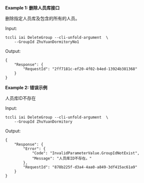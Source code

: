 **Example 1: 删除人员库接口**

删除指定人员库及包含的所有的人员。

Input: 

```
tccli iai DeleteGroup --cli-unfold-argument  \
    --GroupId ZhuYuanDormitoryNo1
```

Output: 
```
{
    "Response": {
        "RequestId": "2ff7181c-ef20-4f02-b4ed-13924b381368"
    }
}
```

**Example 2: 错误示例**

人员库ID不存在

Input: 

```
tccli iai DeleteGroup --cli-unfold-argument  \
    --GroupId ZhuYuanDormitory
```

Output: 
```
{
    "Response": {
        "Error": {
            "Code": "InvalidParameterValue.GroupIdNotExist",
            "Message": "人员库ID不存在。"
        },
        "RequestId": "878b225f-d3a4-4aa0-a849-3df415ac61a9"
    }
}
```

